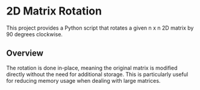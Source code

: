 # 2D Matrix Rotation

This project provides a Python script that rotates a given n x n 2D matrix by 90 degrees clockwise. 

## Overview

The rotation is done in-place, meaning the original matrix is modified directly without the need for additional storage. This is particularly useful for reducing memory usage when dealing with large matrices.
